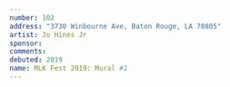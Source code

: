 ```yaml
---
number: 102
address: "3730 Winbourne Ave, Baton Rouge, LA 70805"
artist: Jo Hines Jr
sponsor: 
comments: 
debuted: 2019
name: MLK Fest 2019: Mural #1
---
```

